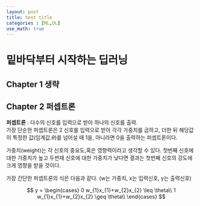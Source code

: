 ```yaml
---
layout: post
title: test title
categories : [ML,DL]
use_math: true
---
```

<!--밑바닥부터 시작하는 딥러닝 요약--->

밑바닥부터 시작하는 딥러닝
================
Chapter 1 생략  
----------------  
Chapter 2 퍼셉트론  
----------------  
**퍼셉트론** : 다수의 신호를 입력으로 받아 하나의 신호를 출력.  
가장 단순한 퍼셉트론은 2 신호를 입력으로 받아 각각 가중치를 곱하고, 더한 뒤 해당값이 특정한 값(임계값.$\theta$)를 넘어설 때 1을, 아니라면 0을 출력하는 퍼셉트론이다.

가중치(weight)는 각 신호의 중요도,혹은 영향력이라고 생각할 수 있다. 첫번째 신호에 대한 가중치가 높고 두번재 신호에 대한 가중치가 낮다면 결과는 첫번째 신호의 강도에 크게 영향을 받을 것이다.

가장 간단한 퍼셉트론의 식은 다음과 같다. (w는 가중치, x는 입력신호, y는 출력신호) 
 
$$ y =  \begin{cases}
0 w_{1}x_{1}+w_{2}x_{2} \leq \theta\\  
1 w_{1}x_{1}+w_{2}x_{2} \geq \theta\\  
\end{cases} $$
  
